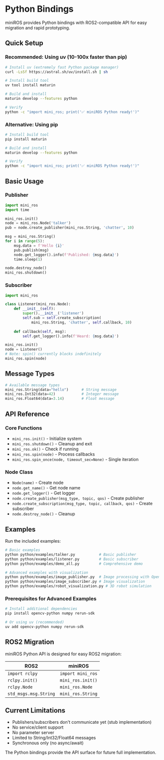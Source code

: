 # Python Bindings

miniROS provides Python bindings with ROS2-compatible API for easy migration and rapid prototyping.

## Quick Setup

### Recommended: Using uv (10-100x faster than pip)

```bash
# Install uv (extremely fast Python package manager)
curl -LsSf https://astral.sh/uv/install.sh | sh

# Install build tool
uv tool install maturin

# Build and install
maturin develop --features python

# Verify
python -c "import mini_ros; print('✅ miniROS Python ready!')"
```

### Alternative: Using pip

```bash
# Install build tool
pip install maturin

# Build and install  
maturin develop --features python

# Verify
python -c "import mini_ros; print('✅ miniROS Python ready!')"
```

## Basic Usage

### Publisher

```python
import mini_ros
import time

mini_ros.init()
node = mini_ros.Node('talker')
pub = node.create_publisher(mini_ros.String, 'chatter', 10)

msg = mini_ros.String()
for i in range(5):
    msg.data = f'Hello {i}'
    pub.publish(msg)
    node.get_logger().info(f'Published: {msg.data}')
    time.sleep(1)

node.destroy_node()
mini_ros.shutdown()
```

### Subscriber

```python
import mini_ros

class Listener(mini_ros.Node):
    def __init__(self):
        super().__init__('listener')
        self.sub = self.create_subscription(
            mini_ros.String, 'chatter', self.callback, 10)
    
    def callback(self, msg):
        self.get_logger().info(f'Heard: {msg.data}')

mini_ros.init()
node = Listener()
# Note: spin() currently blocks indefinitely
mini_ros.spin(node)
```

## Message Types

```python
# Available message types
mini_ros.String(data="hello")      # String message
mini_ros.Int32(data=42)            # Integer message  
mini_ros.Float64(data=3.14)        # Float message
```

## API Reference

### Core Functions
- `mini_ros.init()` - Initialize system
- `mini_ros.shutdown()` - Cleanup and exit
- `mini_ros.ok()` - Check if running
- `mini_ros.spin(node)` - Process callbacks
- `mini_ros.spin_once(node, timeout_sec=None)` - Single iteration

### Node Class
- `Node(name)` - Create node
- `node.get_name()` - Get node name
- `node.get_logger()` - Get logger
- `node.create_publisher(msg_type, topic, qos)` - Create publisher
- `node.create_subscription(msg_type, topic, callback, qos)` - Create subscriber
- `node.destroy_node()` - Cleanup

## Examples

Run the included examples:

```bash
# Basic examples
python python/examples/talker.py           # Basic publisher
python python/examples/listener.py         # Basic subscriber  
python python/examples/demo_all.py         # Comprehensive demo

# Advanced examples with visualization
python python/examples/image_publisher.py  # Image processing with OpenCV
python python/examples/image_subscriber.py # Image visualization
python python/examples/robot_visualization.py # 3D robot simulation
```

### Prerequisites for Advanced Examples

```bash
# Install additional dependencies
pip install opencv-python numpy rerun-sdk

# Or using uv (recommended)
uv add opencv-python numpy rerun-sdk
```

## ROS2 Migration

miniROS Python API is designed for easy ROS2 migration:

| ROS2 | miniROS |
|------|---------|
| `import rclpy` | `import mini_ros` |
| `rclpy.init()` | `mini_ros.init()` |
| `rclpy.Node` | `mini_ros.Node` |
| `std_msgs.msg.String` | `mini_ros.String` |

## Current Limitations

- Publishers/subscribers don't communicate yet (stub implementation)
- No service/client support
- No parameter server
- Limited to String/Int32/Float64 messages
- Synchronous only (no async/await)

The Python bindings provide the API surface for future full implementation. 